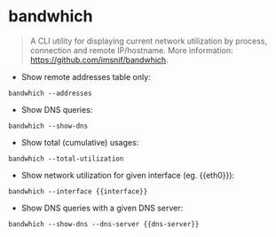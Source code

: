 # bandwhich

> A CLI utility for displaying current network utilization by process, connection and remote IP/hostname.
> More information: <https://github.com/imsnif/bandwhich>.

- Show remote addresses table only:

`bandwhich --addresses`

- Show DNS queries:

`bandwhich --show-dns`

- Show total (cumulative) usages:

`bandwhich --total-utilization`

- Show network utilization for given interface (eg. {{eth0}}):

`bandwhich --interface {{interface}}`

- Show DNS queries with a given DNS server:

`bandwhich --show-dns --dns-server {{dns-server}}`
